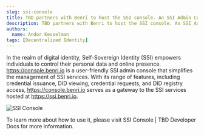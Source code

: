 ```yaml
---
slug: ssi-console
title: TBD partners with Benri to host the SSI console. An SSI Admin Console for Easy Interaction with SSI services.
description: TBD partners with Benri to host the SSI console. An SSI Admin Console for Easy Interaction with SSI services.
authors:
  name: Andor Kesselman
tags: [Decentralized Identity]
---
```


<head>
  <meta property="og:title" content="TBD partners with Benri to host the SSI console. An SSI Admin Console for Easy Interaction with SSI services." />
  <meta property="og:type" content="website" />
  <meta property="og:url" content='https://developer.tbd.website/blog/2023-06-01-ssi-console' />
  <meta name="og:description" content="TBD partners with Benri to host the SSI console. An SSI Admin Console for Easy Interaction with SSI services." />
  <meta property="og:image" content="https://developer.tbd.website/assets/images/dwas-vs-pwas-478cc48cbfc1dd8176dc0c98cafcf16f.png" />

  <meta name="twitter:card" content="summary_large_image" />
  <meta property="twitter:domain" content="developer.tbd.website" />
  <meta name="twitter:site" content="@tbddev" />
  <meta name="twitter:title" content="TBD partners with Benri to host the SSI console. An SSI Admin Console for Easy Interaction with SSI services." />
  <meta property="twitter:url" content='https://developer.tbd.website/blog/2023-06-01-ssi-console' /> 
  <meta name="twitter:description" content="TBD partners with Benri to host the SSI console. An SSI Admin Console for Easy Interaction with SSI services." />
  <meta name="twitter:image" content="https://developer.tbd.website/assets/images/dwas-vs-pwas-478cc48cbfc1dd8176dc0c98cafcf16f.png" />
  <link rel="apple-touch-icon" href="https://developer.tbd.website/img/tbd-fav-icon-main.png" />
</head>

In the realm of digital identity, Self-Sovereign Identity (SSI) empowers
individuals to control their personal data and online presence.
https://console.benri.io is a user-friendly SSI admin console that simplifies
the management of SSI services. With its range of features, including credential
issuance, DID viewing, credential requests, and DID registry access,
https://console.benri.io serves as a gateway to the SSI services hosted at
https://ssi.benri.io.

![SSI Console](/img/ssi_console.png)

To learn more about how to use it, please visit SSI Console | TBD Developer Docs
for more information.

<!--truncate-->
